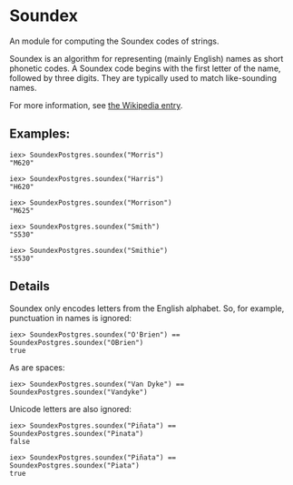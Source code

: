 Soundex
=======

An module for computing the Soundex codes of strings.

Soundex is an algorithm for representing (mainly English) names as short phonetic codes. 
A Soundex code begins with the first letter of the name, followed by three digits.
They are typically used to match like-sounding names.

For more information, see [the Wikipedia entry](http://en.wikipedia.org/wiki/soundex).

## Examples:

    iex> SoundexPostgres.soundex("Morris")
    "M620"
    
    iex> SoundexPostgres.soundex("Harris")
    "H620"  

    iex> SoundexPostgres.soundex("Morrison")
    "M625"

    iex> SoundexPostgres.soundex("Smith")
    "S530"

    iex> SoundexPostgres.soundex("Smithie")
    "S530"           


## Details

Soundex only encodes letters from the English alphabet. So, for example, 
punctuation in names is ignored:

    iex> SoundexPostgres.soundex("O'Brien") == SoundexPostgres.soundex("OBrien")
    true

As are spaces:

    iex> SoundexPostgres.soundex("Van Dyke") == SoundexPostgres.soundex("Vandyke")

Unicode letters are also ignored:

    iex> SoundexPostgres.soundex("Piñata") == SoundexPostgres.soundex("Pinata")
    false

    iex> SoundexPostgres.soundex("Piñata") == SoundexPostgres.soundex("Piata")
    true
